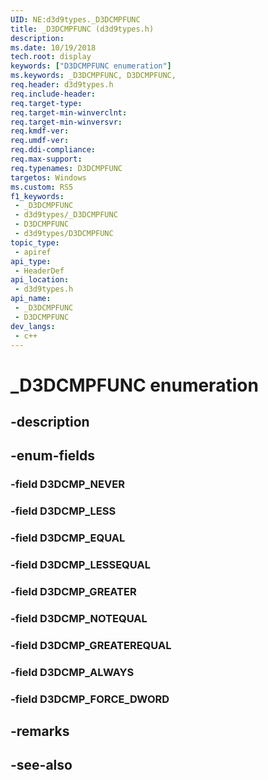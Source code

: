 ```yaml
---
UID: NE:d3d9types._D3DCMPFUNC
title: _D3DCMPFUNC (d3d9types.h)
description: 
ms.date: 10/19/2018
tech.root: display
keywords: ["D3DCMPFUNC enumeration"]
ms.keywords: _D3DCMPFUNC, D3DCMPFUNC,
req.header: d3d9types.h
req.include-header: 
req.target-type: 
req.target-min-winverclnt: 
req.target-min-winversvr: 
req.kmdf-ver: 
req.umdf-ver: 
req.ddi-compliance: 
req.max-support: 
req.typenames: D3DCMPFUNC
targetos: Windows
ms.custom: RS5
f1_keywords:
 - _D3DCMPFUNC
 - d3d9types/_D3DCMPFUNC
 - D3DCMPFUNC
 - d3d9types/D3DCMPFUNC
topic_type:
 - apiref
api_type:
 - HeaderDef
api_location:
 - d3d9types.h
api_name:
 - _D3DCMPFUNC
 - D3DCMPFUNC
dev_langs:
 - c++
---
```


# _D3DCMPFUNC enumeration


## -description

## -enum-fields

### -field D3DCMP_NEVER 

### -field D3DCMP_LESS 

### -field D3DCMP_EQUAL 

### -field D3DCMP_LESSEQUAL 

### -field D3DCMP_GREATER 

### -field D3DCMP_NOTEQUAL 

### -field D3DCMP_GREATEREQUAL 

### -field D3DCMP_ALWAYS 

### -field D3DCMP_FORCE_DWORD 

## -remarks

## -see-also

